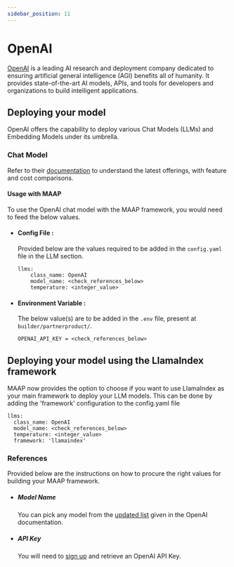 ```yaml
---
sidebar_position: 11
---
```


# OpenAI




[OpenAI](https://openai.com/) is a leading AI research and deployment company dedicated to ensuring artificial general intelligence (AGI) benefits all of humanity. It provides state-of-the-art AI models, APIs, and tools for developers and organizations to build intelligent applications.

## Deploying your model
OpenAI offers the capability to deploy various Chat Models (LLMs) and Embedding Models under its umbrella.

### Chat Model
Refer to their [documentation](https://platform.openai.com/docs/models) to understand the latest offerings, with feature and cost comparisons.

#### Usage with MAAP
To use the OpenAI chat model with the MAAP framework, you would need to feed the below values.

- #### Config File :
  Provided below are the values required to be added in the `config.yaml` file in the LLM section.
  ```
  llms:
      class_name: OpenAI
      model_name: <check_references_below>
      temperature: <integer_value>
  ```

- #### Environment Variable :
  The below value(s) are to be added in the `.env` file, present at `builder/partnerproduct/`.

  ```
  OPENAI_API_KEY = <check_references_below>
  ```
  
## Deploying your model using the LlamaIndex framework
MAAP now provides the option to choose if you want to use LlamaIndex as your main framework to deploy your LLM models.
This can be done by adding the 'framework' configuration to the config.yaml file

  ```
  llms:
    class_name: OpenAI
    model_name: <check_references_below>
    temperature: <integer_value>
    framework: 'llamaindex'
  ```

### References

Provided below are the instructions on how to procure the right values for building your MAAP framework.

- ##### Model Name
  You can pick any model from the [updated list](https://platform.openai.com/docs/models) given in the OpenAI documentation.

- ##### API Key

  You will need to [sign up](https://platform.openai.com/signup) and retrieve an OpenAI API Key.
